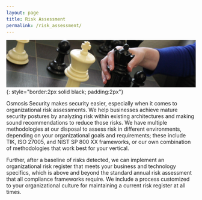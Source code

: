```yaml
---
layout: page
title: Risk Assessment
permalink: /risk_assessment/
---
```

![Risk Assessment](/assets/risk_assessment.jpg){: style="border:2px solid black; padding:2px"}

Osmosis Security makes security easier, especially when it comes to organizational risk assessments. We help businesses achieve mature security postures by analyzing risk within existing architectures and making sound recommendations to reduce those risks. We have multiple methodologies at our disposal to assess risk in different environments, depending on your organizational goals and requirements; these include TIK, ISO 27005, and NIST SP 800 XX frameworks, or our own combination of methodologies that work best for your vertical.

Further, after a baseline of risks detected, we can implement an organizational risk register that meets your business and technology specifics, which is above and beyond the standard annual risk assessment that all compliance frameworks require. We include a process customized to your organizational culture for maintaining a current risk register at all times.
